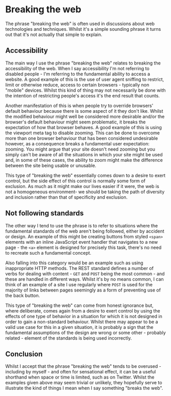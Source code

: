 # Breaking the web
The phrase "breaking the web" is often used in discussions about web technologies and techniques.  Whilst it's a simple sounding phrase it turns out that it's not actually that simple to explain.

## Accessibility
The main way I use the phrase "breaking the web" relates to breaking the accessibility of the web.  When I say accessibility I'm not referring to disabled people - I'm referring to the fundamental ability to access a website.  A good example of this is the use of user agent sniffing to restrict, limit or otherwise reduce, access to certain browsers - typically non "mobile" devices.  Whilst this kind of thing may not necessarily be done with the intention of restricting people's access it's the end result that counts.

Another manifestation of this is when people try to override browsers' default behaviour because there is some aspect of it they don't like.  Whilst the modified behaviour might well be considered more desirable and/or the browser's default behaviour might seem problematic, it breaks the expectation of how that browser behaves.  A good example of this is using the viewport meta tag to disable zooming.  This can be done to overcome more than one browser behaviour that has been considered undesirable however, as a consequence breaks a fundamental user expectation: zooming.  You might argue that your site doesn't need zooming but you simply can't be aware of all the situations in which your site might be used and, in some of these cases, the ability to zoom might make the difference between the site being usable or unusable.

This type of "breaking the web" essentially comes down to a desire to exert control, but the side effect of this control is normally some form of exclusion.  As much as it might make our lives easier if it were, the web is not a homogeneous environment- we should be taking the path of diversity and inclusion rather than that of specificity and exclusion.

## Not following standards
The other way I tend to use the phrase is to refer to situations where the fundamental standards of the web aren't being followed, either by accident or design.  An example of this might be creating buttons from styled `<span>` elements with  an inline JavaScript event handler that navigates to a new page - the `<a>` element is designed for precisely this task, there's no need to recreate such a fundamental concept.

Also falling into this category would be an example such as using inappropriate HTTP methods.  The REST standard defines a number of verbs for dealing with content - `GET` and `POST` being the most common - and these are handled in different ways.  Whilst it's by no means common, I can think of an example of a site I use regularly where `POST` is used for the majority of links between pages seemingly as a form of preventing use of the back button.

This type of "breaking the web" can come from honest ignorance but, where deliberate, comes again from a desire to exert control by using the effects of one type of behavior in a situation for which it is not designed in order to gain a non-standard behaviour.  Whilst there may appear to be a valid use case for this in a given situation, it is probably a sign that the fundamental assumptions of the design are wrong or some other - probably related - element of the standards is being used incorrectly.

## Conclusion
Whilst I accept that the phrase "breaking the web" tends to be overused - including by myself - and often for sensational effect, it can be a useful shorthand when space or time is limited, such as on Twitter.  Whilst the examples given above may seem trivial or unlikely, they hopefully serve to illustrate the kind of things I mean when I say something "breaks the web".
